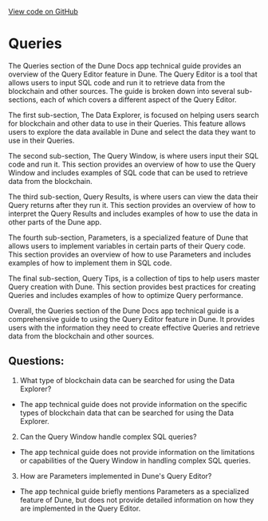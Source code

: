 [View code on GitHub](https://dune.com/docs/app/queries/index.md)

# Queries

The Queries section of the Dune Docs app technical guide provides an overview of the Query Editor feature in Dune. The Query Editor is a tool that allows users to input SQL code and run it to retrieve data from the blockchain and other sources. The guide is broken down into several sub-sections, each of which covers a different aspect of the Query Editor.

The first sub-section, The Data Explorer, is focused on helping users search for blockchain and other data to use in their Queries. This feature allows users to explore the data available in Dune and select the data they want to use in their Queries.

The second sub-section, The Query Window, is where users input their SQL code and run it. This section provides an overview of how to use the Query Window and includes examples of SQL code that can be used to retrieve data from the blockchain.

The third sub-section, Query Results, is where users can view the data their Query returns after they run it. This section provides an overview of how to interpret the Query Results and includes examples of how to use the data in other parts of the Dune app.

The fourth sub-section, Parameters, is a specialized feature of Dune that allows users to implement variables in certain parts of their Query code. This section provides an overview of how to use Parameters and includes examples of how to implement them in SQL code.

The final sub-section, Query Tips, is a collection of tips to help users master Query creation with Dune. This section provides best practices for creating Queries and includes examples of how to optimize Query performance.

Overall, the Queries section of the Dune Docs app technical guide is a comprehensive guide to using the Query Editor feature in Dune. It provides users with the information they need to create effective Queries and retrieve data from the blockchain and other sources.
## Questions: 
 1. What type of blockchain data can be searched for using the Data Explorer?
- The app technical guide does not provide information on the specific types of blockchain data that can be searched for using the Data Explorer.

2. Can the Query Window handle complex SQL queries?
- The app technical guide does not provide information on the limitations or capabilities of the Query Window in handling complex SQL queries.

3. How are Parameters implemented in Dune's Query Editor?
- The app technical guide briefly mentions Parameters as a specialized feature of Dune, but does not provide detailed information on how they are implemented in the Query Editor.